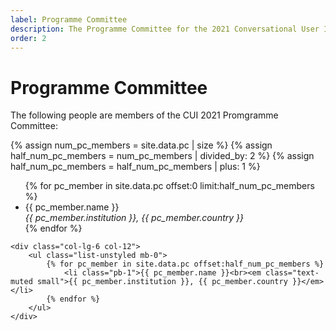 ```yaml
---
label: Programme Committee
description: The Programme Committee for the 2021 Conversational User Interfaces conference.
order: 2
---
```


# Programme Committee

The following people are members of the CUI 2021 Promgramme Committee:

{% assign num_pc_members = site.data.pc | size %}
{% assign half_num_pc_members = num_pc_members | divided_by: 2 %}
{% assign half_num_pc_members = half_num_pc_members | plus: 1 %}

<div class="row">
	<div class="col-lg-6 col-12">
		<ul class="list-unstyled mb-0">
            {% for pc_member in site.data.pc offset:0 limit:half_num_pc_members %}
                <li class="pb-1">{{ pc_member.name }}<br><em class="text-muted small">{{ pc_member.institution }}, {{ pc_member.country }}</em></li>
            {% endfor %}
		</ul>
	</div>

	<div class="col-lg-6 col-12">
		<ul class="list-unstyled mb-0">
            {% for pc_member in site.data.pc offset:half_num_pc_members %}
                <li class="pb-1">{{ pc_member.name }}<br><em class="text-muted small">{{ pc_member.institution }}, {{ pc_member.country }}</em></li>
            {% endfor %}
		</ul>
	</div>
</div>